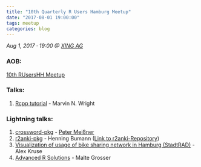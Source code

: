 ```yaml
---
title: "10th Quarterly R Users Hamburg Meetup"
date: "2017-08-01 19:00:00"
tags: meetup
categories: blog
---
```


*Aug 1, 2017 · 19:00 @ [XING AG](http://xing.com)*


### AOB:

[10th RUsersHH Meetup](https://github.com/rusershamburg/meetup-10/blob/master/RUsersHH10thMeetup.pdf)


### Talks:

1. [Rcpp tutorial](https://github.com/mnwright/Rcpp-tutorial) - Marvin N. Wright


### Lightning talks:

1. [crossword-pkg](https://github.com/petermeissner/crossword.r) - [Peter Meißner](https://twitter.com/marvin_dpr)
2. [r2anki-pkg](https://github.com/rusershamburg/meetup-repo/blob/master/meetup-10/r2anki_presentation.pdf) - Henning Bumann ([Link to r2anki-Repository](https://github.com/henningsway/r2anki))
3. [Visualization of usage of bike sharing network in Hamburg (StadtRAD)](https://github.com/kruse-alex/bike_sharing) - Alex Kruse 
4. [Advanced R Solutions](https://github.com/rusershamburg/meetup-repo/blob/master/meetup-10/AdvancedRSolutions_LightningTalk_UseR2017.pdf) - Malte Grosser

